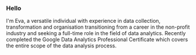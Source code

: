### Hello

I'm Eva, a versatile individual with experience in data collection, transformation and organisation transitioning from a career in the non-profit industry and seeking a full-time role in the field of data analytics. Recently completed the Google Data Analytics Professional Certificate which covers the entire scope of the data analysis process.

